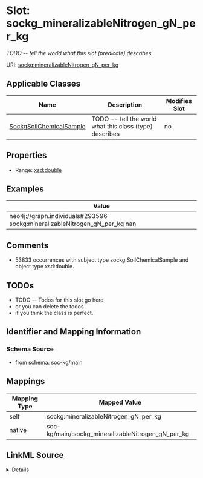 

# Slot: sockg_mineralizableNitrogen_gN_per_kg


_TODO -- tell the world what this slot (predicate) describes._





URI: [sockg:mineralizableNitrogen_gN_per_kg](http://www.semanticweb.org/sockg/ontologies/2024/0/soil-carbon-ontology/mineralizableNitrogen_gN_per_kg)



<!-- no inheritance hierarchy -->





## Applicable Classes

| Name | Description | Modifies Slot |
| --- | --- | --- |
| [SockgSoilChemicalSample](../classes/SockgSoilChemicalSample.md) | TODO -- tell the world what this class (type) describes |  no  |







## Properties

* Range: [xsd:double](http://www.w3.org/2001/XMLSchema#double)






## Examples

| Value |
| --- |
| neo4j://graph.individuals#293596 sockg:mineralizableNitrogen_gN_per_kg nan |

## Comments

* 53833 occurrences with subject type sockg:SoilChemicalSample and object type xsd:double.

## TODOs

* TODO -- Todos for this slot go here
* or you can delete the todos
* if you think the class is perfect.

## Identifier and Mapping Information







### Schema Source


* from schema: soc-kg/main




## Mappings

| Mapping Type | Mapped Value |
| ---  | ---  |
| self | sockg:mineralizableNitrogen_gN_per_kg |
| native | soc-kg/main/:sockg_mineralizableNitrogen_gN_per_kg |




## LinkML Source

<details>
```yaml
name: sockg_mineralizableNitrogen_gN_per_kg
description: TODO -- tell the world what this slot (predicate) describes.
todos:
- TODO -- Todos for this slot go here
- or you can delete the todos
- if you think the class is perfect.
comments:
- 53833 occurrences with subject type sockg:SoilChemicalSample and object type xsd:double.
examples:
- value: neo4j://graph.individuals#293596 sockg:mineralizableNitrogen_gN_per_kg nan
from_schema: soc-kg/main
rank: 1000
slot_uri: sockg:mineralizableNitrogen_gN_per_kg
alias: sockg_mineralizableNitrogen_gN_per_kg
domain_of:
- sockg_SoilChemicalSample
range: double

```
</details>